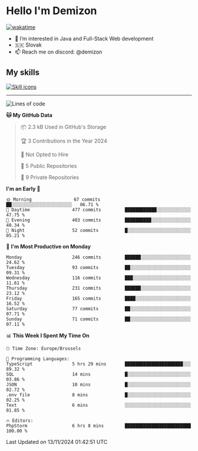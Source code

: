 # Hello I'm Demizon
[![wakatime](https://wakatime.com/badge/user/6ad1949f-d6d7-44f9-9eee-c35e54cc499b.svg)](https://wakatime.com/@6ad1949f-d6d7-44f9-9eee-c35e54cc499b)
- 👀 I’m interested in Java and Full-Stack Web development
- 🇸🇰 Slovak
- 📫 Reach me on discord: @demizon

## My skills
[![Skill icons](https://skillicons.dev/icons?i=java,js,ts,html,css,react,nextjs,tailwind,supabase,py,git,docker,linux,mysql,postgres,mongo&theme=dark)](https://github.com/Demizon3433)

---

<!--START_SECTION:waka-->
![Lines of code](https://img.shields.io/badge/From%20Hello%20World%20I%27ve%20Written-257.4%20thousand%20lines%20of%20code-blue)

**🐱 My GitHub Data** 

> 📦 2.3 kB Used in GitHub's Storage 
 > 
> 🏆 3 Contributions in the Year 2024
 > 
> 🚫 Not Opted to Hire
 > 
> 📜 5 Public Repositories 
 > 
> 🔑 9 Private Repositories 
 > 
**I'm an Early 🐤** 

```text
🌞 Morning                67 commits          ██░░░░░░░░░░░░░░░░░░░░░░░   06.71 % 
🌆 Daytime                477 commits         ████████████░░░░░░░░░░░░░   47.75 % 
🌃 Evening                403 commits         ██████████░░░░░░░░░░░░░░░   40.34 % 
🌙 Night                  52 commits          █░░░░░░░░░░░░░░░░░░░░░░░░   05.21 % 
```
📅 **I'm Most Productive on Monday** 

```text
Monday                   246 commits         ██████░░░░░░░░░░░░░░░░░░░   24.62 % 
Tuesday                  93 commits          ██░░░░░░░░░░░░░░░░░░░░░░░   09.31 % 
Wednesday                116 commits         ███░░░░░░░░░░░░░░░░░░░░░░   11.61 % 
Thursday                 231 commits         ██████░░░░░░░░░░░░░░░░░░░   23.12 % 
Friday                   165 commits         ████░░░░░░░░░░░░░░░░░░░░░   16.52 % 
Saturday                 77 commits          ██░░░░░░░░░░░░░░░░░░░░░░░   07.71 % 
Sunday                   71 commits          ██░░░░░░░░░░░░░░░░░░░░░░░   07.11 % 
```


📊 **This Week I Spent My Time On** 

```text
🕑︎ Time Zone: Europe/Brussels

💬 Programming Languages: 
TypeScript               5 hrs 29 mins       ██████████████████████░░░   89.32 % 
SQL                      14 mins             █░░░░░░░░░░░░░░░░░░░░░░░░   03.86 % 
JSON                     10 mins             █░░░░░░░░░░░░░░░░░░░░░░░░   02.72 % 
.env file                8 mins              █░░░░░░░░░░░░░░░░░░░░░░░░   02.25 % 
Text                     6 mins              ░░░░░░░░░░░░░░░░░░░░░░░░░   01.85 % 

🔥 Editors: 
PhpStorm                 6 hrs 8 mins        █████████████████████████   100.00 % 
```


 Last Updated on 13/11/2024 01:42:51 UTC
<!--END_SECTION:waka-->
